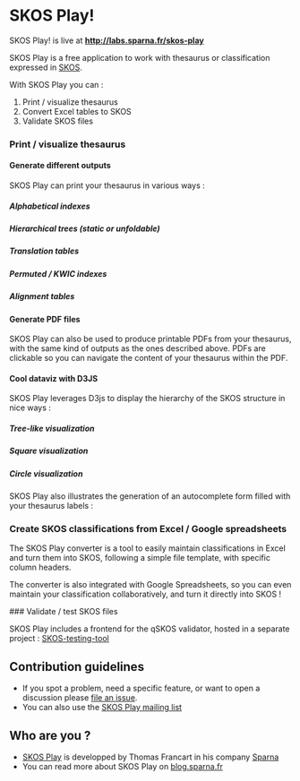 # SKOS Play!

SKOS Play! is live at **http://labs.sparna.fr/skos-play**

SKOS Play is a free application to work with thesaurus or classification expressed in [SKOS](https://www.w3.org/TR/2009/REC-skos-reference-20090818/).

With SKOS Play you can :
  1. Print / visualize thesaurus
  2. Convert Excel tables to SKOS
  3. Validate SKOS files

### Print / visualize thesaurus

#### Generate different outputs

SKOS Play can print your thesaurus in various ways :

##### Alphabetical indexes

##### Hierarchical trees (static or unfoldable)

##### Translation tables

##### Permuted / KWIC indexes

##### Alignment tables


#### Generate PDF files

SKOS Play can also be used to produce printable PDFs from your thesaurus, with the same kind of outputs as the ones described above. PDFs are clickable so you can navigate the content of your thesaurus within the PDF.

#### Cool dataviz with D3JS

SKOS Play leverages D3js to display the hierarchy of the SKOS structure in nice ways :

##### Tree-like visualization

##### Square visualization

##### Circle visualization

SKOS Play also illustrates the generation of an autocomplete form filled with your thesaurus labels :




### Create SKOS classifications from Excel / Google spreadsheets

The SKOS Play converter is a tool to easily maintain classifications in Excel and turn them into SKOS, following a simple file template, with specific column headers.

The converter is also integrated with Google Spreadsheets, so you can even maintain your classification collaboratively, and turn it directly into SKOS !

### Validate / test SKOS files

SKOS Play includes a frontend for the qSKOS validator, hosted in a separate project : [SKOS-testing-tool](https://github.com/sparna-git/skos-testing-tool)


## Contribution guidelines

* If you spot a problem, need a specific feature, or want to open a discussion please [file an issue](https://github.com/sparna-git/skos-play/issues).
* You can also use the [SKOS Play mailing list](https://groups.google.com/forum/#!forum/skos-play-discuss)

## Who are you ?

*  [SKOS Play](http://labs.sparna.fr/skos-play) is developped by Thomas Francart in his company [Sparna](http://www.sparna.fr)
*  You can read more about SKOS Play on [blog.sparna.fr](http://blog.sparna.fr)
